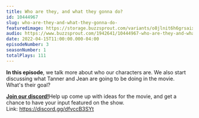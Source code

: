 ```yaml
---
title: Who are they, and what they gonna do?
id: 10444967
slug: who-are-they-and-what-they-gonna-do-
featuredimage: https://storage.buzzsprout.com/variants/o8jlnit6h6grsaix3s6v6cr4dlbq/60854458c4d1acdf4e1c2f79c4137142d85d78e379bdafbd69bd34c85f5819ad.jpg
audio: https://www.buzzsprout.com/1942641/10444967-who-are-they-and-what-they-gonna-do.mp3
date: 2022-04-15T11:00:00.000-04:00
episodeNumber: 3
seasonNumber: 1
totalPlays: 111
---
```

**In this episode**, we talk more about who our characters are. We also start discussing what Tanner and Jean are going to be doing in the movie. What's their goal?  
  
[**Join our discord!**](https://discord.gg/dfvccB3SYt)Help up come up with ideas for the movie, and get a chance to have your input featured on the show.  
Link: <https://discord.gg/dfvccB3SYt>